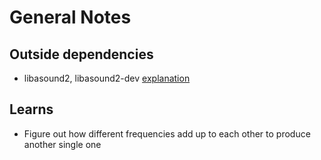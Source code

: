 # General Notes

## Outside dependencies

- libasound2, libasound2-dev [explanation](https://luten.dev/portaudio-panic-and-no-devices-found/)

## Learns

- Figure out how different frequencies add up to each other to produce another single one

